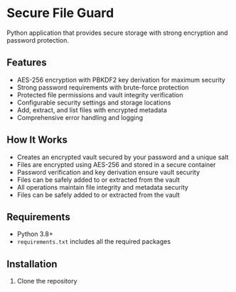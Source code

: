 # Secure File Guard

Python application that provides secure storage with strong encryption and password protection.

## Features

- AES-256 encryption with PBKDF2 key derivation for maximum security
- Strong password requirements with brute-force protection
- Protected file permissions and vault integrity verification
- Configurable security settings and storage locations
- Add, extract, and list files with encrypted metadata
- Comprehensive error handling and logging

## How It Works

- Creates an encrypted vault secured by your password and a unique salt
- Files are encrypted using AES-256 and stored in a secure container
- Password verification and key derivation ensure vault security
- Files can be safely added to or extracted from the vault
- All operations maintain file integrity and metadata security
- Files can be safely added to or extracted from the vault

## Requirements

- Python 3.8+
- `requirements.txt` includes all the required packages

## Installation

1. Clone the repository
